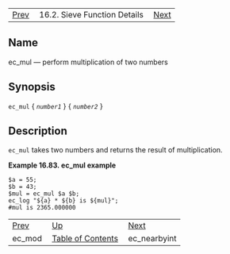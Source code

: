|     |     |     |
| --- | --- | --- |
| [Prev](sieve.ref.ec_mod)  | 16.2. Sieve Function Details |  [Next](sieve.ref.ec_nearbyint) |

<a name="sieve.ref.ec_mul"></a>
## Name

ec_mul — perform multiplication of two numbers

## Synopsis

`ec_mul` { *`number1`* } { *`number2`* }

<a name="idp30331168"></a>
## Description

`ec_mul` takes two numbers and returns the result of multiplication.

<a name="example.ec_mul"></a>

**Example 16.83. ec_mul example**

```
$a = 55;
$b = 43;
$mul = ec_mul $a $b;
ec_log "${a} * ${b} is ${mul}";
#mul is 2365.000000
```


|     |     |     |
| --- | --- | --- |
| [Prev](sieve.ref.ec_mod)  | [Up](sieve.ref.files) |  [Next](sieve.ref.ec_nearbyint) |
| ec_mod  | [Table of Contents](index) |  ec_nearbyint |
